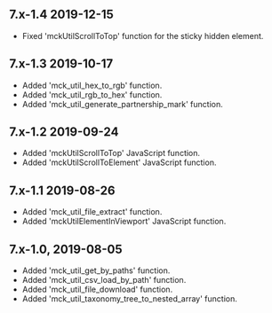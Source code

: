 7.x-1.4 2019-12-15
-----------------------
- Fixed 'mckUtilScrollToTop' function for the sticky hidden element.

7.x-1.3 2019-10-17
-----------------------
- Added 'mck_util_hex_to_rgb' function.
- Added 'mck_util_rgb_to_hex' function.
- Added 'mck_util_generate_partnership_mark' function.

7.x-1.2 2019-09-24
-----------------------
- Added 'mckUtilScrollToTop' JavaScript function.
- Added 'mckUtilScrollToElement' JavaScript function.
  
7.x-1.1 2019-08-26
-----------------------
- Added 'mck_util_file_extract' function.
- Added 'mckUtilElementInViewport' JavaScript function.

7.x-1.0, 2019-08-05
-----------------------
- Added 'mck_util_get_by_paths' function.
- Added 'mck_util_csv_load_by_path' function.
- Added 'mck_util_file_download' function.
- Added 'mck_util_taxonomy_tree_to_nested_array' function.
